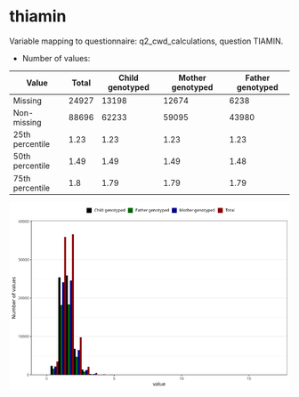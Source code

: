 # thiamin
Variable mapping to questionnaire: q2_cwd_calculations, question TIAMIN.
- Number of values:

| Value | Total | Child genotyped | Mother genotyped | Father genotyped |
| ----- | ----- | --------------- | ---------------- | ---------------- |
| Missing | 24927 | 13198 | 12674 | 6238 |
| Non-missing | 88696 | 62233 | 59095 | 43980 |
| 25th percentile | 1.23 | 1.23 | 1.23 | 1.23 |
| 50th percentile | 1.49 | 1.49 | 1.49 | 1.48 |
| 75th percentile | 1.8 | 1.79 | 1.79 | 1.79 |



![](thiamin_n.png)



